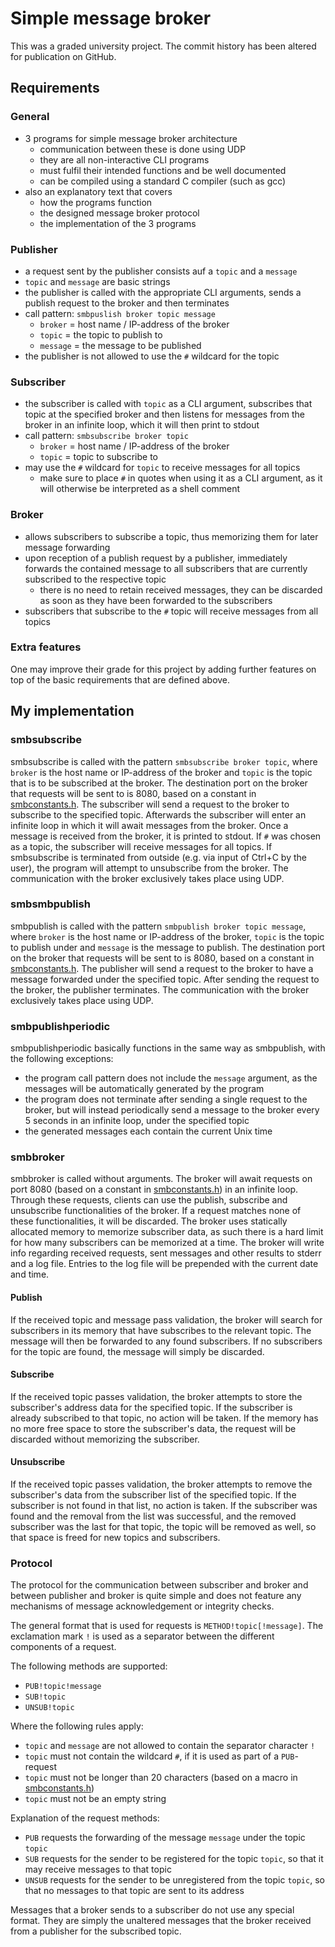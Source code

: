 # Simple message broker

This was a graded university project. The commit history has been altered for publication on GitHub.

## Requirements

### General

* 3 programs for simple message broker architecture
  * communication between these is done using UDP
  * they are all non-interactive CLI programs
  * must fulfil their intended functions and be well documented
  * can be compiled using a standard C compiler (such as gcc)
* also an explanatory text that covers
  * how the programs function
  * the designed message broker protocol
  * the implementation of the 3 programs

### Publisher

* a request sent by the publisher consists auf a `topic` and a `message`
* `topic` and `message` are basic strings
* the publisher is called with the appropriate CLI arguments, sends a publish request to the broker and then terminates
* call pattern: `smbpuslish broker topic message`
  * `broker` = host name / IP-address of the broker
  * `topic` = the topic to publish to
  * `message` = the message to be published
* the publisher is not allowed to use the `#` wildcard for the topic

### Subscriber

* the subscriber is called with `topic` as a CLI argument, subscribes that topic at the specified broker and then listens for messages from the broker in an infinite loop, which it will then print to stdout
* call pattern: `smbsubscribe broker topic`
  * `broker` = host name / IP-address of the broker
  * `topic` = topic to subscribe to
* may use the `#` wildcard for `topic` to receive messages for all topics
  * make sure to place `#` in quotes when using it as a CLI argument, as it will otherwise be interpreted as a shell comment

### Broker

* allows subscribers to subscribe a topic, thus memorizing them for later message forwarding
* upon reception of a publish request by a publisher, immediately forwards the contained message to all subscribers that are currently subscribed to the respective topic
  * there is no need to retain received messages, they can be discarded as soon as they have been forwarded to the subscribers
* subscribers that subscribe to the `#` topic will receive messages from all topics

### Extra features

One may improve their grade for this project by adding further features on top
of the basic requirements that are defined above.

## My implementation

### smbsubscribe

smbsubscribe is called with the pattern `smbsubscribe broker topic`, where `broker` is the host name or IP-address of the broker and `topic` is the topic that is to be subscribed at the broker.
The destination port on the broker that requests will be sent to is 8080, based on a constant in [smbconstants.h](smbconstants.h).
The subscriber will send a request to the broker to subscribe to the specified topic.
Afterwards the subscriber will enter an infinite loop in which it will await messages from the broker.
Once a message is received from the broker, it is printed to stdout.
If `#` was chosen as a topic, the subscriber will receive messages for all topics.
If smbsubscribe is terminated from outside (e.g. via input of Ctrl+C by the user), the program will attempt to unsubscribe from the broker.
The communication with the broker exclusively takes place using UDP.

### smbsmbpublish

smbpublish is called with the pattern `smbpublish broker topic message`, where `broker` is the host name or IP-address of the broker, `topic` is the topic to publish under and `message` is the message to publish.
The destination port on the broker that requests will be sent to is 8080, based on a constant in [smbconstants.h](smbconstants.h).
The publisher will send a request to the broker to have a message forwarded under the specified topic.
After sending the request to the broker, the publisher terminates.
The communication with the broker exclusively takes place using UDP.

### smbpublishperiodic

smbpublishperiodic basically functions in the same way as smbpublish, with the following exceptions:

* the program call pattern does not include the `message` argument, as the messages will be automatically generated by the program
* the program does not terminate after sending a single request to the broker, but will instead periodically send a message to the broker every 5 seconds in an infinite loop, under the specified topic
* the generated messages each contain the current Unix time

### smbbroker

smbbroker is called without arguments.
The broker will await requests on port 8080 (based on a constant in [smbconstants.h](smbconstants.h)) in an infinite loop.
Through these requests, clients can use the publish, subscribe and unsubscribe functionalities of the broker.
If a request matches none of these functionalities, it will be discarded.
The broker uses statically allocated memory to memorize subscriber data, as such there is a hard limit for how many subscribers can be memorized at a time.
The broker will write info regarding received requests, sent messages and other results to stderr and a log file.
Entries to the log file will be prepended with the current date and time.

#### Publish

If the received topic and message pass validation, the broker will search for subscribers in its memory that have subscribes to the relevant topic.
The message will then be forwarded to any found subscribers. If no subscribers for the topic are found, the message will simply be discarded.

#### Subscribe

If the received topic passes validation, the broker attempts to store the subscriber's address data for the specified topic.
If the subscriber is already subscribed to that topic, no action will be taken.
If the memory has no more free space to store the subscriber's data, the request will be discarded without memorizing the subscriber.

#### Unsubscribe

If the received topic passes validation, the broker attempts to remove the subscriber's data from the subscriber list of the specified topic.
If the subscriber is not found in that list, no action is taken.
If the subscriber was found and the removal from the list was successful, and the removed subscriber was the last for that topic, the topic will be removed as well, so that space is freed for new topics and subscribers.

### Protocol

The protocol for the communication between subscriber and broker and between publisher and broker is quite simple and does not feature
any mechanisms of message acknowledgement or integrity checks.

The general format that is used for requests is `METHOD!topic[!message]`.
The exclamation mark `!` is used as a separator between the different components of a request.

The following methods are supported:

* `PUB!topic!message`
* `SUB!topic`
* `UNSUB!topic`

Where the following rules apply:

* `topic` and `message` are not allowed to contain the separator character `!`
* `topic` must not contain the wildcard `#`, if it is used as part of a `PUB`-request
* `topic` must not be longer than 20 characters (based on a macro in [smbconstants.h](smbconstants.h))
* `topic` must not be an empty string

Explanation of the request methods:

* `PUB` requests the forwarding of the message `message` under the topic `topic`
* `SUB` requests for the sender to be registered for the topic `topic`, so that it may receive messages to that topic
* `UNSUB` requests for the sender to be unregistered from the topic `topic`, so that no messages to that topic are sent to its address

Messages that a broker sends to a subscriber do not use any special format.
They are simply the unaltered messages that the broker received from a publisher for the subscribed topic.
